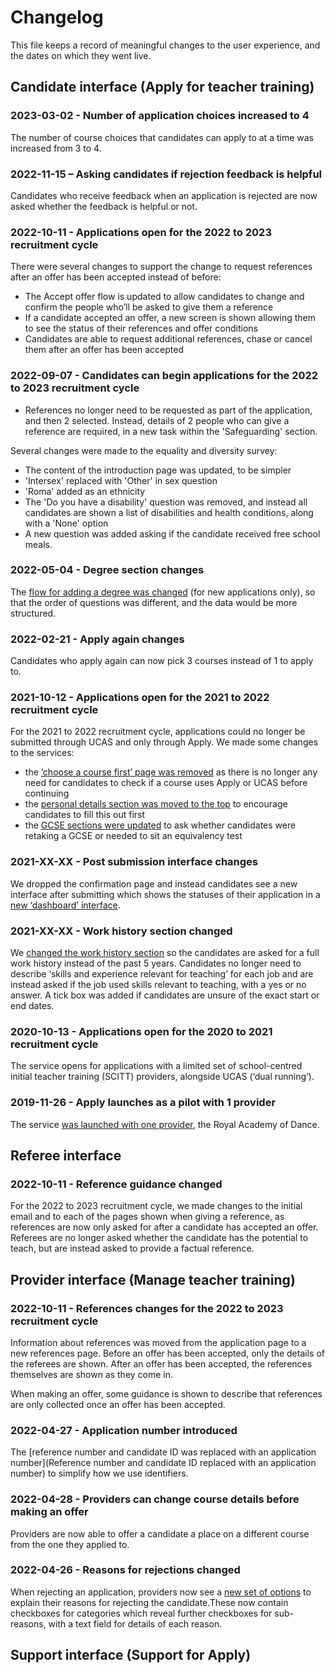 # Changelog

This file keeps a record of meaningful changes to the user experience, and the dates on which they went live.

<!-- Note: keep these brief and use links for any further details. -->

## Candidate interface (Apply for teacher training)

### 2023-03-02 - Number of application choices increased to 4

The number of course choices that candidates can apply to at a time was increased from 3 to 4.

### 2022-11-15 – Asking candidates if rejection feedback is helpful

Candidates who receive feedback when an application is rejected are now asked whether the feedback is helpful or not.

### 2022-10-11 - Applications open for the 2022 to 2023 recruitment cycle

There were several changes to support the change to request references after an offer has been accepted instead of before:

* The Accept offer flow is updated to allow candidates to change and confirm the people who’ll be asked to give them a reference
* If a candidate accepted an offer, a new screen is shown allowing them to see the status of their references and offer conditions
* Candidates are able to request additional references, chase or cancel them after an offer has been accepted

### 2022-09-07 - Candidates can begin applications for the 2022 to 2023 recruitment cycle

* References no longer need to be requested as part of the application, and then 2 selected. Instead, details of 2 people who can give a reference are required, in a new task within the 'Safeguarding' section.

Several changes were made to the equality and diversity survey:

* The content of the introduction page was updated, to be simpler
* 'Intersex' replaced with 'Other' in sex question
* 'Roma' added as an ethnicity
* The 'Do you have a disability' question was removed, and instead all candidates are shown a list of disabilities and health conditions, along with a 'None' option
* A new question was added asking if the candidate received free school meals.

### 2022-05-04 - Degree section changes

The [flow for adding a degree was changed](https://bat-design-history.netlify.app/apply-for-teacher-training/updating-degree-entry-flow/) (for new applications only), so that the order of questions was different, and the data would be more structured.

### 2022-02-21 - Apply again changes

Candidates who apply again can now pick 3 courses instead of 1 to apply to.

### 2021-10-12 - Applications open for the 2021 to 2022 recruitment cycle

For the 2021 to 2022 recruitment cycle, applications could no longer be submitted through UCAS and only through Apply. We made some changes to the services:

* the [‘choose a course first’ page was removed](https://bat-design-history.netlify.app/apply-for-teacher-training/updating-the-choose-your-courses-flow-for-the-new-cycle/) as there is no longer any need for candidates to check if a course uses Apply or UCAS before continuing
* the [personal details section was moved to the top](https://bat-design-history.netlify.app/apply-for-teacher-training/moving-personal-details-to-top/) to encourage candidates to fill this out first
* the [GCSE sections were updated](https://bat-design-history.netlify.app/apply-for-teacher-training/gcse-changes/) to ask whether candidates were retaking a GCSE or needed to sit an equivalency test

### 2021-XX-XX - Post submission interface changes

We dropped the confirmation page and instead candidates see a new interface after submitting which shows the statuses of their application in a [new ‘dashboard’ interface](https://bat-design-history.netlify.app/apply-for-teacher-training/dashboard-changes/).

### 2021-XX-XX - Work history section changed

We [changed the work history section](https://bat-design-history.netlify.app/apply-for-teacher-training/work-history-iteration/) so the candidates are asked for a full work history instead of the past 5 years. Candidates no longer need to describe ‘skills and experience relevant for teaching’ for each job and are instead asked if the job used skills relevant to teaching, with a yes or no answer. A tick box was added if candidates are unsure of the exact start or end dates.

### 2020-10-13 - Applications open for the 2020 to 2021 recruitment cycle

The service opens for applications with a limited set of school-centred initial teacher training (SCITT) providers, alongside UCAS (‘dual running’).

### 2019-11-26 - Apply launches as a pilot with 1 provider

The service [was launched with one provider](https://bat-design-history.netlify.app/apply-for-teacher-training/apply-launch/), the Royal Academy of Dance.

## Referee interface

### 2022-10-11 - Reference guidance changed

For the 2022 to 2023 recruitment cycle, we made changes to the initial email and to each of the pages shown when giving a reference, as references are now only asked for after a candidate has accepted an offer. Referees are no longer asked whether the candidate has the potential to teach, but are instead asked to provide a factual reference.

## Provider interface (Manage teacher training)

### 2022-10-11 - References changes for the 2022 to 2023 recruitment cycle

Information about references was moved from the application page to a new references page. Before an offer has been accepted, only the details of the referees are shown. After an offer has been accepted, the references themselves are shown as they come in.

When making an offer, some guidance is shown to describe that references are only collected once an offer has been accepted.

### 2022-04-27 - Application number introduced

The [reference number and candidate ID was replaced with an application number](Reference number and candidate ID replaced with an application number) to simplify how we use identifiers.

### 2022-04-28 - Providers can change course details before making an offer

Providers are now able to offer a candidate a place on a different course from the one they applied to.

### 2022-04-26 - Reasons for rejections changed

When rejecting an application, providers now see a [new set of options](https://bat-design-history.netlify.app/manage-teacher-training-applications/reasons-for-rejection-iteration-5/) to explain their reasons for rejecting the candidate.These now contain checkboxes for categories which reveal further checkboxes for sub-reasons, with a text field for details of each reason.


## Support interface (Support for Apply)

